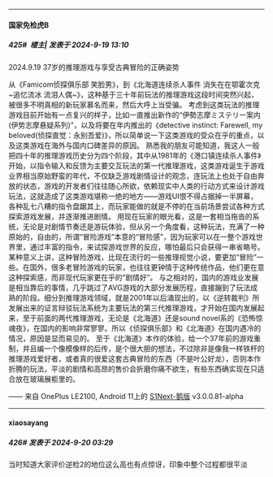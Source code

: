 ﻿
*****

####  国家免检虎B  
##### 425#         楼主| 发表于 2024-9-19 13:10

2024.9.19
37岁的推理游戏与享受古典冒险的正确姿势

从《Famicom侦探俱乐部 笑脸男》，到《北海道连续杀人事件 消失在在鄂霍次克~追忆流冰 流泪人偶~》，这种基于三十年前玩法的推理游戏这段时间突然兴起，被很多不明真相的新玩家慕名而来，然后大呼上当受骗。
考虑到这类玩法的推理游戏目前开始有一点复兴的样子，比如一直推出新作的“伊勢志摩ミステリー案内(伊势志摩悬疑系列)”，以及将要在年内推出的《detective instinct: Farewell, my beloved(侦探直觉：永别吾爱)》，所以简单说一下这类游戏的受众在乎的重点，以及这类游戏在海外与国内口碑差异的原因。
熟悉我的朋友可能知道，我这人一般把四十年的推理游戏历史分为四个阶段，其中从1981年的《港口镇连续杀人事件》开始，以指令输入和反馈为主要交互玩法的第一代推理游戏，这类游戏诞生于游戏业界相当原始野蛮的年代，不仅缺乏游戏剧情设计的观念，连玩法上也处于自由奔放的状态，游戏的开发者们往往随心所欲，依赖现实中人类的行动方式来设计游戏玩法，这就造成了这类游戏堪称一绝的地方——游戏UI恨不得占据掉一半屏幕，各种乱七八糟的指令盘踞其上，而玩家能做的就是不停的在当前场景尝试各种方式探索游戏发展，并逐渐推进剧情。
用现在玩家的眼光看，这是一套相当拖沓的系统，无论是对剧情节奏还是游玩体验，但从另一个角度看，这种玩法，充满了一种原始的，自由的，所谓“冒险游戏”本意的“冒险感”，因为玩家可以在一整个游戏世界里，通过丰富的指令，来试探游戏世界的反应，哪怕最后只会获得一串省略号。
某种意义上讲，这种冒险游戏，比现在流行的一些推理视觉小说，要更加“冒险”一些。在国外，很多老冒险游戏的玩家，也往往更钟情于这种传统作品，他们更在意这种探索感，而非现代玩家更在乎的“剧情好”。
与之相对的，国内的游戏业发展是相当靠后的事情，几乎跳过了AVG游戏的大部分发展历程，直接蹦到了玩法成熟的阶段。细分到推理游戏领域，就是2001年以后涌现出的，以《逆转裁判》所发展出来的证言辩驳玩法系统为主要玩法的第三代推理游戏，才开始在国内发展起来，至于前面的两代推理游戏，无论是《北海道》还是sound novel系的《恐怖惊魂夜》，在国内的影响非常寥寥。所以《侦探俱乐部》和《北海道》在国内遇冷的情况，原因是显而易见的。
至于《北海道》本作的体验，给一个37年前的游戏重制，并且编一个像模像样的后传，是个很大胆的想法，不过除非是像我一样铁杆的推理游戏爱好者，或者真的很爱这套古典冒险的东西（不是叶公好龙），否则本作折腾的玩法，平淡的剧情和高昂的售价会折磨你痛不欲生，有些东西确实现在只适合放在玻璃展柜里的。

—— 来自 OnePlus LE2100, Android 11上的 [S1Next-鹅版](https://github.com/ykrank/S1-Next/releases) v3.0.0.81-alpha


*****

####  xiaosayang  
##### 426#       发表于 2024-9-20 03:29

当时知道大家评价逆检2的地位这么高也有点惊讶，印象中整个过程都很平淡


